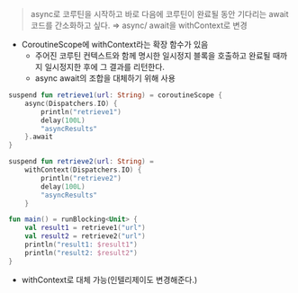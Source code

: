 > async로 코루틴을 시작하고 바로 다음에 코루틴이 완료될 동안 기다리는 await 코드를 간소화하고 싶다.
⇒ async/ await을 withContext로 변경
>

- CoroutineScope에 withContext라는 확장 함수가 있음
    - 주어진 코루틴 컨텍스트와 함께 명시한 일시정지 블록을 호출하고 완료될 때까지 일시정지한 후에 그 결과를 리턴한다.
    - async await의 조합을 대체하기 위해 사용

```kotlin
suspend fun retrieve1(url: String) = coroutineScope {
    async(Dispatchers.IO) {
        println("retrieve1")
        delay(100L)
        "asyncResults"
    }.await
}

suspend fun retrieve2(url: String) = 
    withContext(Dispatchers.IO) {
        println("retrieve2")
        delay(100L)
        "asyncResults"
    }

fun main() = runBlocking<Unit> {
    val result1 = retrieve1("url")
    val result2 = retrieve2("url")
    println("result1: $result1")
    println("result2: $result2")
}
```

- withContext로 대체 가능(인텔리제이도 변경해준다.)